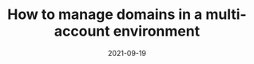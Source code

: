 ---
title: How to manage domains in a multi-account environment
date: '2021-09-19'
tags: []
draft: true
summary:  
images: []
layout: PostLayout
---